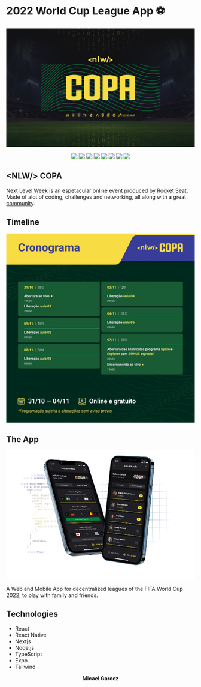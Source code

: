 # 2022 World Cup League App ⚽

![World Cup 2022 iphone mockup](/wallpapers/1400x900.png)

<p align="center">
	<img src="https://img.shields.io/badge/next.js-000000?style=for-the-badge&logo=nextdotjs&logoColor=white"><img>
	<img src="https://img.shields.io/badge/React-20232A?style=for-the-badge&logo=react&logoColor=61DAFB"><img>
	<img src="https://img.shields.io/badge/React_Native-20232A?style=for-the-badge&logo=react&logoColor=61DAFB"><img>
	<img src="https://img.shields.io/badge/TypeScript-007ACC?style=for-the-badge&logo=typescript&logoColor=white"><img>
	<img src="https://img.shields.io/badge/Expo-1B1F23?style=for-the-badge&logo=expo&logoColor=white"><img>
	<img src="https://img.shields.io/badge/prisma-ffffff?style=for-the-badge&logo=prisma&logoColor=black"><img>
	<img src="https://img.shields.io/badge/Tailwind_CSS-38B2AC?style=for-the-badge&logo=tailwind-css&logoColor=white"><img>
	<img src="https://img.shields.io/badge/fastify-ffffff?style=for-the-badge&logo=fastify&logoColor=black"><img>
</p>

## <NLW\/> COPA

[Next Level Week](https://lp.rocketseat.com.br/nlw) is an espetacular online event produced by [Rocket Seat](https://www.rocketseat.com.br/). Made of alot of coding, challenges and networking, all along with a great [community](https://discord.gg/rocketseat).

## Timeline

![event timeline](/images/nlw_cronograma.jpg)

## The App

![2022 World Cup  iphone mockup](/images/world_cup_fantasy_mockup.png)

A Web and Mobile App for decentralized leagues of the FIFA World Cup 2022, to play with family and friends.

## Technologies

- React
- React Native
- Nextjs
- Node.js
- TypeScript
- Expo
- Tailwind

<p align="center">
	<b>
		Micael Garcez
	</b>
</p>
